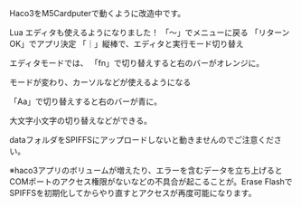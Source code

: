Haco3をM5Cardputerで動くように改造中です。

Lua エディタも使えるようになりました！
「〜」でメニューに戻る
「リターンOK」でアプリ決定
「｜」縦棒で、エディタと実行モード切り替え

エディタモードでは、
「fn」で切り替えすると右のバーがオレンジに。

モードが変わり、カーソルなどが使えるようになる

「Aa」で切り替えすると右のバーが青に。

大文字小文字の切り替えなどができる。


dataフォルダをSPIFFSにアップロードしないと動きませんのでご注意ください。

※haco3アプリのボリュームが増えたり、エラーを含むデータを立ち上げるとCOMポートのアクセス権限がないなどの不具合が起こることが。Erase FlashでSPIFFSを初期化してからやり直すとアクセスが再度可能になります。
